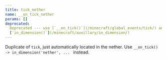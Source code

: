 ```yaml
---
title: tick_nether
name: __on_tick_nether
params: []
deprecated:
  Deprecated --- use [`__on_tick()`](/minecraft/global_events/tick/) and
  [`in_dimension()`](/minecraft/auxillary/in_dimension/)
---
```


Duplicate of `tick`, just automatically located in the nether. Use
`__on_tick() -> in_dimension('nether', ... ` instead.

